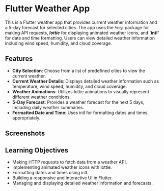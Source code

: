 # Flutter Weather App

This is a Flutter weather app that provides current weather information and a 5-day forecast for selected cities. The app uses the _`http`_ package for making API requests, **_lottie_** for displaying animated weather icons, and **'intl'** for date and time formatting. Users can view detailed weather information including wind speed, humidity, and cloud coverage.

## Features

- **City Selection**: Choose from a list of predefined cities to view the current weather.
- **Current Weather Details**: Displays detailed weather information such as temperature, wind speed, humidity, and cloud coverage.
- **Weather Animations**: Utilizes lottie animations to visually represent different weather conditions.
- **5-Day Forecast**: Provides a weather forecast for the next 5 days, including daily weather summaries.
- **Formatted Date and Time**: Uses intl for formatting dates and times appropriately.

## Screenshots

## Learning Objectives

- Making HTTP requests to fetch data from a weather API.
- Implementing animated weather icons with lottie.
- Formatting dates and times using intl.
- Building a responsive and interactive UI in Flutter.
- Managing and displaying detailed weather information and forecasts.
